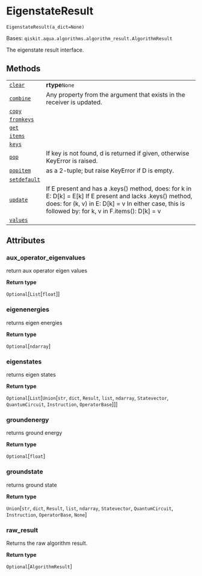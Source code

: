 # EigenstateResult

`EigenstateResult(a_dict=None)`

Bases: `qiskit.aqua.algorithms.algorithm_result.AlgorithmResult`

The eigenstate result interface.

## Methods

|                                                                                                                                                                                  |                                                                                                                                                                                                                      |
| -------------------------------------------------------------------------------------------------------------------------------------------------------------------------------- | -------------------------------------------------------------------------------------------------------------------------------------------------------------------------------------------------------------------- |
| [`clear`](qiskit.chemistry.results.EigenstateResult.clear#qiskit.chemistry.results.EigenstateResult.clear "qiskit.chemistry.results.EigenstateResult.clear")                     | **rtype**`None`                                                                                                                                                                                                      |
| [`combine`](qiskit.chemistry.results.EigenstateResult.combine#qiskit.chemistry.results.EigenstateResult.combine "qiskit.chemistry.results.EigenstateResult.combine")             | Any property from the argument that exists in the receiver is updated.                                                                                                                                               |
| [`copy`](qiskit.chemistry.results.EigenstateResult.copy#qiskit.chemistry.results.EigenstateResult.copy "qiskit.chemistry.results.EigenstateResult.copy")                         |                                                                                                                                                                                                                      |
| [`fromkeys`](qiskit.chemistry.results.EigenstateResult.fromkeys#qiskit.chemistry.results.EigenstateResult.fromkeys "qiskit.chemistry.results.EigenstateResult.fromkeys")         |                                                                                                                                                                                                                      |
| [`get`](qiskit.chemistry.results.EigenstateResult.get#qiskit.chemistry.results.EigenstateResult.get "qiskit.chemistry.results.EigenstateResult.get")                             |                                                                                                                                                                                                                      |
| [`items`](qiskit.chemistry.results.EigenstateResult.items#qiskit.chemistry.results.EigenstateResult.items "qiskit.chemistry.results.EigenstateResult.items")                     |                                                                                                                                                                                                                      |
| [`keys`](qiskit.chemistry.results.EigenstateResult.keys#qiskit.chemistry.results.EigenstateResult.keys "qiskit.chemistry.results.EigenstateResult.keys")                         |                                                                                                                                                                                                                      |
| [`pop`](qiskit.chemistry.results.EigenstateResult.pop#qiskit.chemistry.results.EigenstateResult.pop "qiskit.chemistry.results.EigenstateResult.pop")                             | If key is not found, d is returned if given, otherwise KeyError is raised.                                                                                                                                           |
| [`popitem`](qiskit.chemistry.results.EigenstateResult.popitem#qiskit.chemistry.results.EigenstateResult.popitem "qiskit.chemistry.results.EigenstateResult.popitem")             | as a 2-tuple; but raise KeyError if D is empty.                                                                                                                                                                      |
| [`setdefault`](qiskit.chemistry.results.EigenstateResult.setdefault#qiskit.chemistry.results.EigenstateResult.setdefault "qiskit.chemistry.results.EigenstateResult.setdefault") |                                                                                                                                                                                                                      |
| [`update`](qiskit.chemistry.results.EigenstateResult.update#qiskit.chemistry.results.EigenstateResult.update "qiskit.chemistry.results.EigenstateResult.update")                 | If E present and has a .keys() method, does: for k in E: D\[k] = E\[k] If E present and lacks .keys() method, does: for (k, v) in E: D\[k] = v In either case, this is followed by: for k, v in F.items(): D\[k] = v |
| [`values`](qiskit.chemistry.results.EigenstateResult.values#qiskit.chemistry.results.EigenstateResult.values "qiskit.chemistry.results.EigenstateResult.values")                 |                                                                                                                                                                                                                      |

## Attributes

### aux\_operator\_eigenvalues

return aux operator eigen values

**Return type**

`Optional`\[`List`\[`float`]]

### eigenenergies

returns eigen energies

**Return type**

`Optional`\[`ndarray`]

### eigenstates

returns eigen states

**Return type**

`Optional`\[`List`\[`Union`\[`str`, `dict`, `Result`, `list`, `ndarray`, `Statevector`, `QuantumCircuit`, `Instruction`, `OperatorBase`]]]

### groundenergy

returns ground energy

**Return type**

`Optional`\[`float`]

### groundstate

returns ground state

**Return type**

`Union`\[`str`, `dict`, `Result`, `list`, `ndarray`, `Statevector`, `QuantumCircuit`, `Instruction`, `OperatorBase`, `None`]

### raw\_result

Returns the raw algorithm result.

**Return type**

`Optional`\[`AlgorithmResult`]
